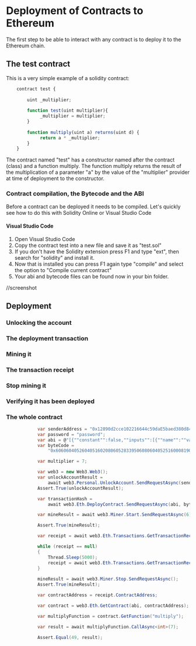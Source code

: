 
# Deployment of Contracts to Ethereum

The first step to be able to interact with any contract is to deploy it to the Ethereum chain. 

## The test contract
This is a very simple example of a solidity contract:

```javascript
    contract test { 
               
        uint _multiplier;
               
        function test(uint multiplier){      
             _multiplier = multiplier;
        }
               
        function multiply(uint a) returns(uint d) { 
             return a * _multiplier;
        }
    }
```

The contract named "test" has a  constructor named after the contract (class) and a function multiply.
The function multiply returns the result of the multiplication of a parameter "a" by the value of the "multiplier" provider at time of deployment to the constructor.

### Contract compilation, the Bytecode and the ABI
Before a contract can be deployed it needs to be compiled. Let's quickly see how to do this with Solidity Online or Visual Studio Code

#### Visual Studio Code 

1. Open Visual Studio Code
2. Copy the contract test into a new file and save it as "test.sol"
3. If you don't have the Solidity extension press F1 and type "ext", then search for "solidity" and install it.
4. Now that is installed you can press F1 again type "compile" and select the option to "Compile current contract" 
5. Your abi and bytecode files can be found now in your bin folder.

//screenshot

## Deployment

### Unlocking the account

### The deployment transaction

### Mining it

### The transaction receipt

### Stop mining it

### Verifying it has been deployed

### The whole contract

```csharp
            var senderAddress = "0x12890d2cce102216644c59daE5baed380d84830c";
            var password = "password";
            var abi = @"[{""constant"":false,""inputs"":[{""name"":""val"",""type"":""int256""}],""name"":""multiply"",""outputs"":[{""name"":""d"",""type"":""int256""}],""type"":""function""},{""inputs"":[{""name"":""multiplier"",""type"":""int256""}],""type"":""constructor""}]";
            var byteCode =
                "0x60606040526040516020806052833950608060405251600081905550602b8060276000396000f3606060405260e060020a60003504631df4f1448114601a575b005b600054600435026060908152602090f3";

            var multiplier = 7;

            var web3 = new Web3.Web3();
            var unlockAccountResult =
                await web3.Personal.UnlockAccount.SendRequestAsync(senderAddress, password, new HexBigInteger(120));
            Assert.True(unlockAccountResult);

            var transactionHash =
                await web3.Eth.DeployContract.SendRequestAsync(abi, byteCode, senderAddress, multiplier);

            var mineResult = await web3.Miner.Start.SendRequestAsync(6);

            Assert.True(mineResult);

            var receipt = await web3.Eth.Transactions.GetTransactionReceipt.SendRequestAsync(transactionHash);

            while (receipt == null)
            {
                Thread.Sleep(5000);
                receipt = await web3.Eth.Transactions.GetTransactionReceipt.SendRequestAsync(transactionHash);
            }
            
            mineResult = await web3.Miner.Stop.SendRequestAsync();
            Assert.True(mineResult);

            var contractAddress = receipt.ContractAddress;

            var contract = web3.Eth.GetContract(abi, contractAddress);

            var multiplyFunction = contract.GetFunction("multiply");

            var result = await multiplyFunction.CallAsync<int>(7);

            Assert.Equal(49, result);

```

